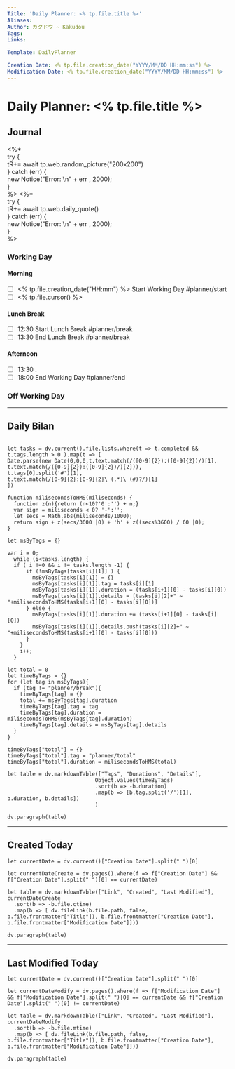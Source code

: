 ```yaml
---
Title: 'Daily Planner: <% tp.file.title %>'
Aliases:
Author: カクドウ ~ Kakudou
Tags: 
Links:

Template: DailyPlanner

Creation Date: <% tp.file.creation_date("YYYY/MM/DD HH:mm:ss") %>
Modification Date: <% tp.file.creation_date("YYYY/MM/DD HH:mm:ss") %>
---
```


# Daily Planner: <% tp.file.title %>

## Journal

<%*  
		try {  
				tR+= await tp.web.random_picture("200x200")  
		} catch (err) {  
				new Notice("Error: \n" + err , 2000);  
		}  
%>
<%*  
		try {  
				tR+= await tp.web.daily_quote()  
		} catch (err) {  
				new Notice("Error: \n" + err , 2000);  
		}  
%>

### Working Day

#### Morning

- [ ] <% tp.file.creation_date("HH:mm") %> Start Working Day #planner/start
- [ ] <% tp.file.cursor() %>

#### Lunch Break

- [ ] 12:30 Start Lunch Break #planner/break
- [ ] 13:30 End Lunch Break #planner/break

#### Afternoon

- [ ] 13:30 .
- [ ] 18:00 End Working Day #planner/end

### Off Working Day

---

## Daily Bilan

```dataviewjs

let tasks = dv.current().file.lists.where(t => t.completed && t.tags.length > 0 ).map(t => [
Date.parse(new Date(0,0,0,t.text.match(/([0-9]{2}):([0-9]{2})/)[1], t.text.match(/([0-9]{2}):([0-9]{2})/)[2])),
t.tags[0].split('#')[1],
t.text.match(/[0-9]{2}:[0-9]{2}\ (.*)\ (#)?/)[1]
])

function milisecondsToHMS(miliseconds) {
  function z(n){return (n<10?'0':'') + n;}
  var sign = miliseconds < 0? '-':'';
  let secs = Math.abs(miliseconds/1000);
  return sign + z(secs/3600 |0) + 'h' + z((secs%3600) / 60 |0);
}

let msByTags = {}

var i = 0;
  while (i<tasks.length) {
  if ( i !=0 && i != tasks.length -1) {
      if (!msByTags[tasks[i][1]] ) {
        msByTags[tasks[i][1]] = {}
        msByTags[tasks[i][1]].tag = tasks[i][1]
        msByTags[tasks[i][1]].duration = (tasks[i+1][0] - tasks[i][0])
        msByTags[tasks[i][1]].details = [tasks[i][2]+" ~ "+milisecondsToHMS(tasks[i+1][0] - tasks[i][0])]
      } else {
        msByTags[tasks[i][1]].duration += (tasks[i+1][0] - tasks[i][0])
        msByTags[tasks[i][1]].details.push(tasks[i][2]+" ~ "+milisecondsToHMS(tasks[i+1][0] - tasks[i][0]))
      }
    }
    i++;
  }

let total = 0
let timeByTags = {}
for (let tag in msByTags){
  if (tag != "planner/break"){
    timeByTags[tag] = {}
    total += msByTags[tag].duration
    timeByTags[tag].tag = tag
    timeByTags[tag].duration = milisecondsToHMS(msByTags[tag].duration)
    timeByTags[tag].details = msByTags[tag].details
  }
}

timeByTags["total"] = {}
timeByTags["total"].tag = "planner/total"
timeByTags["total"].duration = milisecondsToHMS(total)

let table = dv.markdownTable(["Tags", "Durations", "Details"],
                            Object.values(timeByTags)
                            .sort(b => -b.duration)
                            .map(b => [b.tag.split('/')[1], b.duration, b.details])
                            )

dv.paragraph(table)
```

---

## Created Today

```dataviewjs
let currentDate = dv.current()["Creation Date"].split(" ")[0]

let currentDateCreate = dv.pages().where(f => f["Creation Date"] && f["Creation Date"].split(" ")[0] == currentDate)

let table = dv.markdownTable(["Link", "Created", "Last Modified"], currentDateCreate
  .sort(b => -b.file.ctime)
  .map(b => [ dv.fileLink(b.file.path, false, b.file.frontmatter["Title"]), b.file.frontmatter["Creation Date"], b.file.frontmatter["Modification Date"]]))

dv.paragraph(table)
```

---

## Last Modified Today

```dataviewjs
let currentDate = dv.current()["Creation Date"].split(" ")[0]

let currentDateModify = dv.pages().where(f => f["Modification Date"] && f["Modification Date"].split(" ")[0] == currentDate && f["Creation Date"].split(" ")[0] != currentDate)

let table = dv.markdownTable(["Link", "Created", "Last Modified"], currentDateModify
  .sort(b => -b.file.mtime)
  .map(b => [ dv.fileLink(b.file.path, false, b.file.frontmatter["Title"]), b.file.frontmatter["Creation Date"], b.file.frontmatter["Modification Date"]]))

dv.paragraph(table)
```
